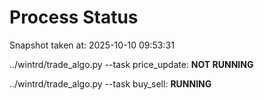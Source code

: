 # Process Status

Snapshot taken at: 2025-10-10 09:53:31

../wintrd/trade_algo.py --task price_update: **NOT RUNNING**

../wintrd/trade_algo.py --task buy_sell: **RUNNING**

